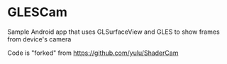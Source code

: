 # GLESCam

Sample Android app that uses GLSurfaceView and GLES to show frames from device's camera

Code is "forked" from https://github.com/yulu/ShaderCam
